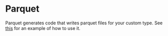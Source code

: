 # Parquet

Parquet generates code that writes parquet files for your custom type.
See [this](./examples/people) for an example of how to use it.

